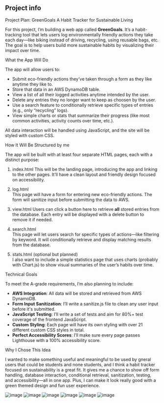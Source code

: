 ## Project info
 Project Plan: GreenGoals A Habit Tracker for Sustainable Living

For this project, I’m building a web app called **GreenGoals**. It’s a habit-tracking tool that lets users log environmentally friendly actions they take each day—like biking instead of driving, recycling, using reusable bags, etc. The goal is to help users build more sustainable habits by visualizing their impact over time.

 What the App Will Do

The app will allow users to:

- Submit eco-friendly actions they’ve taken through a form as they like anytime they like to.
- Store that data in an AWS DynamoDB table.
- View a list of all their logged activities anytime intended by the user.
- Delete any entries they no longer want to keep as choosen by the user.
- Use a search feature to conditionally retrieve specific types of entries (e.g., only “recycling” logs).
- View simple charts or stats that summarize their progress (like most common activities, activity counts over time, etc.).

All data interaction will be handled using JavaScript, and the site will be styled with custom CSS.

 How It Will Be Structured by me 

The app will be built with at least four separate HTML pages, each with a distinct purpose:

1. index.html
   This will be the landing page, introducing the app and linking to the other pages. It’ll have a clean layout and friendly design focused on accessibility.

2. log.html  
   This page will have a form for entering new eco-friendly actions. The form will sanitize input before submitting the data to AWS.

3. view.html 
   Users can click a button here to retrieve **all** stored entries from the database. Each entry will be displayed with a delete button to remove it if needed.

4. search.html  
   This page will let users search for specific types of actions—like filtering by keyword. It will conditionally retrieve and display matching results from the database.

5. stats.html (optional but planned)  
   I also want to include a simple statistics page that uses charts (probably with Chart.js) to show visual summaries of the user’s habits over time.
   
Technical Goals

To meet the A-grade requirements, I’m also planning to include:

- **AWS Integration**: All data will be stored and retrieved from AWS DynamoDB.
- **Form Input Sanitization**: I’ll write a sanitize.js file to clean any user input before it's submitted.
- **JavaScript Testing**: I’ll write a set of tests and aim for 80%+ test coverage of the frontend JavaScript.
- **Custom Styling**: Each page will have its own styling with over 21 different custom CSS styles in total.
- **Perfect Accessibility Scores**: I’ll make sure every page passes Lighthouse with a 100% accessibility score.

Why I Chose This Idea

I wanted to make something useful and meaningful to be used by gneral users that could be students and none students, and I think a habit tracker focused on sustainability is a great fit. It gives me a chance to show off form handling, database interaction, conditional retrieval, sanitization, testing, and accessibility—all in one app. Plus, I can make it look really good with a green themed design and fun user experience.


![image](https://github.com/user-attachments/assets/922805d4-b258-4384-bc9f-e2e0f79f8934)
![image](https://github.com/user-attachments/assets/c3b4323f-68de-4abb-aa40-2a500f1144bd)
![image](https://github.com/user-attachments/assets/33e737fb-7110-41d5-83ed-d82d067eb002)
![image](https://github.com/user-attachments/assets/7258dc7a-0048-4b62-b62f-f90aacf1df00)
![image](https://github.com/user-attachments/assets/03a99bed-a612-4632-99e9-07626ec41e7d)
![image](https://github.com/user-attachments/assets/9a0c9268-40cb-4b0e-998b-c91e3504b123)



